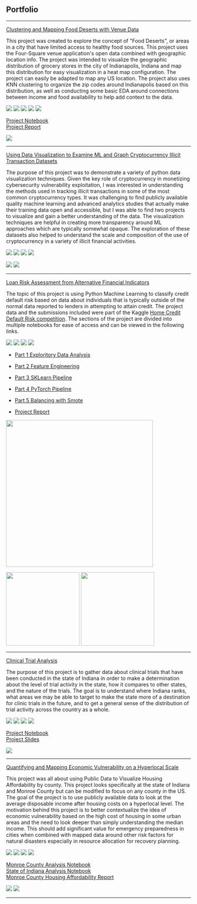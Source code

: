 ## Portfolio
---
[Clustering and Mapping Food Deserts with Venue Data](https://github.com/pvstewar/Food-Availability-Mapping)

This project was created to explore the concept of "Food Deserts", or areas in a city that have limited access to healthy food sources. This project uses the Four-Square venue application's open data combined with geographic location info. The project was intended to visualize the geographic distribution of grocery stores in the city of Indianapolis, Indiana and map this distribution for easy visualization in a heat map configuration. The project can easily be adapted to map any US location. The project also uses KNN clustering to organize the zip codes around Indianapolis based on this distribution, as well as conducting some basic EDA around connections between income and food availability to help add context to the data.

[![](https://img.shields.io/badge/Python-white?logo=Python)](#) [![](https://img.shields.io/badge/Jupyter-blue?logo=Jupyter)](#)  [![](https://img.shields.io/badge/Foursquare-red?logo=foursquare)](#) [![](https://img.shields.io/badge/ScikitLearn_ML-blue?logo=scikitlearn)](#) [![](https://img.shields.io/badge/Folium-white?logo=folium)](#)

[Project Notebook](https://github.com/pvstewar/Food-Availability-Mapping/blob/master/Grocery%20Store%20Data%20Project.ipynb)<br>
[Project Report](https://github.com/pvstewar/Food-Availability-Mapping/blob/master/Grocery%20Store%20Availability%20Report.pdf)

<img src="images/food_desert_heat_map.jpg?raw=true"/>

---
[Using Data Visualization to Examine ML and Graph Cryptocurrency Illicit Transaction Datasets](https://github.com/pvstewar/ML_Crypto_DataViz)

The purpose of this project was to demonstrate a variety of python data visualization techniques. Given the key role of cryptocurrency in monetizing cybersecurity vulnerability exploitation, I was interested in understanding the methods used in tracking illicit transactions in some of the most common cryptocurrency types. It was challenging to find publicly available quality machine learning and advanced analytics studies that actually make their training data open and accessible, but I was able to find two projects to visualize and gain a better understanding of the data. The visualization techniques are helpful in creating more transparency around ML approaches which are typically somewhat opaque. The exploration of these datasets also helped to understand the scale and composition of the use of cryptocurrency in a variety of illicit financial activities.

[![](https://img.shields.io/badge/Python-white?logo=Python)](#) [![](https://img.shields.io/badge/Jupyter-blue?logo=Jupyter)](#)  [![](https://img.shields.io/badge/Seaborn-white?logo=seaborn)](#) [![](https://img.shields.io/badge/ScikitLearn-blue?logo=scikitlearn)](#)

<img src="images/crypt_joint_grid.jpg?raw=true"/>
<img src="images/tsne.jpg?raw=true"/>

---

[Loan Risk Assessment from Alternative Financial Indicators](https://github.com/pvstewar/ML_Classification_HCDR)

The topic of this project is using Python Machine Learning to classify credit default risk based on data about individuals that is typically outside of the normal data reported to lenders in attempting to attain credit. The project data and the submissions included were part of the Kaggle [Home Credit Default Risk competition](https://www.kaggle.com/competitions/home-credit-default-risk). The sections of the project are divided into multiple notebooks for ease of access and can be viewed in the following links.

[![](https://img.shields.io/badge/Python-white?logo=Python)](#) [![](https://img.shields.io/badge/Jupyter-blue?logo=Jupyter)](#)  [![](https://img.shields.io/badge/PyTorch-white?logo=pytorch)](#) [![](https://img.shields.io/badge/ScikitLearn_ML-blue?logo=scikitlearn)](#)

- [Part 1 Exploritory Data Analysis](https://github.com/pvstewar/ML_Classification_HCDR/blob/main/P1_HCDR_EDA.ipynb)
- [Part 2 Feature Engineering](https://github.com/pvstewar/ML_Classification_HCDR/blob/main/P2_HCDR_Dataset_Build.ipynb)
- [Part 3 SKLearn Pipeline](https://github.com/pvstewar/ML_Classification_HCDR/blob/main/P3_HCDR_ML_Pipeline.ipynb)
- [Part 4 PyTorch Pipeline](https://github.com/pvstewar/ML_Classification_HCDR/blob/main/P4_HCDR_Pytorch_Pipeline.ipynb)
- [Part 5 Balancing with Smote](https://github.com/pvstewar/ML_Classification_HCDR/blob/main/P5_HCDR_Balance.ipynb)

- [Project Report](https://github.com/pvstewar/ML_Classification_HCDR/blob/main/HCDR_Report.pdf)

<img src="images/kaggle-home-credit.jpg" width="400"/>
<p float="left">
  <img src="images/corr_hm.jpg" width="200"/> 
  <img src="images/scatter_mat.jpg" width="200"/>
</p>

---

[Clinical Trial Analysis](https://github.com/pvstewar/IN_Clinical_trials)

The purpose of this project is to gather data about clinical trials that have been conducted in the state of Indiana in order to make a determination about the level of trial activity in the state, how it compares to other states, and the nature of the trials. The goal is to understand where Indiana ranks, what areas we may be able to target to make the state more of a destination for clinic trials in the future, and to get a general sense of the distribution of trial activity across the country as a whole.

[![](https://img.shields.io/badge/Python-white?logo=Python)](#) [![](https://img.shields.io/badge/Jupyter-blue?logo=Jupyter)](#)  [![](https://img.shields.io/badge/plotly-red?logo=plotly)](#) [![](https://img.shields.io/badge/folium-white?logo=folium)](#)

[Project Notebook](https://drive.google.com/file/d/1p3kx5b70l_JfLGdvxLHIDeHsae1zuaGD/view?usp=sharing)<br>
[Project Slides](https://github.com/pvstewar/IN_Clinical_trials/blob/main/Final%20IN%20Clinical%20Trial%20Report.pdf)

<img src="images/US_other.jpg"/>

---
[Quantifying and Mapping Economic Vulnerability on a Hyperlocal Scale](https://github.com/pvstewar/Affordable_housing)

This project was all about using Public Data to Visualize Housing Affordability by county. This project looks specifically at the state of Indiana and Monroe County but can be modified to focus on any county in the US. The goal of the project is to use publicly available data to look at the average disposable income after housing costs on a hyperlocal level. The motivation behind this project is to better contextualize the idea of economic vulnerability based on the high cost of housing in some urban areas and the need to look deeper than simply understanding the median income. This should add significant value for emergency preparedness in cities when combined with mapped data around other risk factors for natural disasters especially in resource allocation for recovery planning.

[![](https://img.shields.io/badge/Python-white?logo=Python)](#) [![](https://img.shields.io/badge/Jupyter-blue?logo=Jupyter)](#)  [![](https://img.shields.io/badge/plotly-red?logo=plotly)](#) [![](https://img.shields.io/badge/USCensus-red?logo=uscensus)](#) 

[Monroe County Analysis Notebook](https://drive.google.com/file/d/1QpuJQRpk4R1VypwAHDTXXkNVCmPKJWic/view?usp=sharing)<br>
[State of Indiana Analysis Notebook](https://colab.research.google.com/drive/1dOej3ArSv2ZCYBuMJwvC1Etg4UKcnN12?usp=sharing)<br>
[Monroe County Housing Affordability Report](https://github.com/pvstewar/Affordable_housing/blob/main/Monroe_housing_rep.pdf)

<img src="images/IN_renters.png"/>
<img src="images/Mon_cnty.png"/>

---
